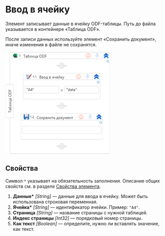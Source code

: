 # Ввод в ячейку

Элемент записывает данные в ячейку ODF-таблицы. Путь до файла указывается в контейнере «Таблица ODF».

После записи данных используйте элемент «Сохранить документ», иначе изменения в файле не сохранятся.

![Элемент «Ввод в ячейку»](<../../../../.gitbook/assets1/windows_items/odf-input-to-cell.png>)


## Свойства

Символ `*` указывает на обязательность заполнения. Описание общих свойств см. в разделе [Свойства элемента](https://docs.primo-rpa.ru/primo-rpa/primo-studio/process/elements#svoistva-elementa).

1. **Данные\*** *[String]* — данные для ввода в ячейку. Может быть использована строковая переменная.
1. **Ячейка\*** *[String]* — идентификатор ячейки. Пример: `"A4"`. 
1. **Страница** *[String]* — название страницы с нужной таблицей.
1. **Индекс страницы** *[Int32]* — порядковый номер страницы. 
1. **Как текст** *[Boolean]* — определите, нужно ли вставлять значение, как текст.
